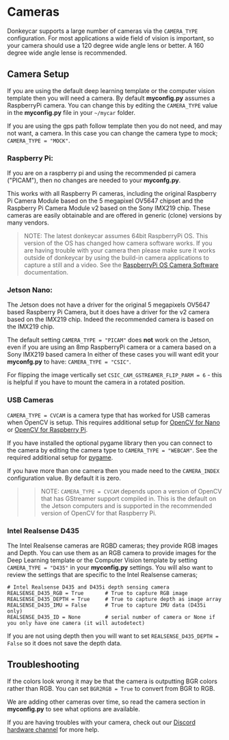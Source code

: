 # Cameras

Donkeycar supports a large number of cameras via the `CAMERA_TYPE` configuration.  For most applications a wide field of vision is important, so your camera should use a 120 degree wide angle lens or better.  A 160 degree wide angle lense is recommended.

## Camera Setup

If you are using the default deep learning template or the computer vision template then you will need a camera.  By default __myconfig.py__ assumes a RaspberryPi camera.  You can change this by editing the `CAMERA_TYPE` value in the __myconfig.py__ file in your `~/mycar` folder.  

If you are using the gps path follow template then you do not need, and may not want, a camera.  In this case you can change the camera type to mock; `CAMERA_TYPE = "MOCK"`.

### Raspberry Pi:

If you are on a raspberry pi and using the recommended pi camera ("PICAM"), then no changes are needed to your __myconfg.py__.

This works with all Raspberry Pi cameras, including the original Raspberry Pi Camera Module based on the 5 megapixel OV5647 chipset and the Raspberry Pi Camera Module v2 based on the Sony IMX219 chip.  These cameras are easily obtainable and are offered in generic (clone) versions by many vendors.

> NOTE: The latest donkeycar assumes 64bit RaspberryPi OS.  This version of the OS has changed how camera software works. If you are having trouble with your camera then please make sure it works outside of donkeycar by using the build-in camera applications to capture a still and a video.  See the [RaspberryPi OS Camera Software](https://www.raspberrypi.com/documentation/computers/camera_software.html#introducing-the-raspberry-pi-cameras) documentation.

### Jetson Nano:

The Jetson does not have a driver for the original 5 megapixels OV5647 based Raspberry Pi Camera, but it does have a driver for the v2 camera based on the IMX219 chip.  Indeed the recommended camera is based on the IMX219 chip.

The default setting `CAMERA_TYPE = "PICAM"` does **not** work on the Jetson, even if you are using an 8mp RaspberryPi camera or a camera based on a Sony IMX219 based camera  In either of these cases you will want edit your __myconfg.py__ to have: `CAMERA_TYPE = "CSIC"`.

For flipping the image vertically set `CSIC_CAM_GSTREAMER_FLIP_PARM = 6` - this is helpful if you have to mount the camera in a rotated position.

### USB Cameras

`CAMERA_TYPE = CVCAM` is a camera type that has worked for USB cameras when OpenCV is setup. This requires additional setup for [OpenCV for Nano](/guide/robot_sbc/setup_jetson_nano/#step-4-install-opencv) or [OpenCV for Raspberry Pi](https://www.learnopencv.com/install-opencv-4-on-raspberry-pi/).  

If you have installed the optional pygame library then you can connect to the camera by editing the camera type to `CAMERA_TYPE = "WEBCAM"`.  See the required additional setup for [pygame](https://www.pygame.org/wiki/GettingStarted).

If you have more than one camera then you made need to the `CAMERA_INDEX` configuration value.  By default it is zero.

>> NOTE: `CAMERA_TYPE = CVCAM` depends upon a version of OpenCV that has GStreamer support compiled in.  This is the default on the Jetson computers and is supported in the recommended version of OpenCV for that Raspberry Pi.

### Intel Realsense D435

The Intel Realsense cameras are RGBD cameras; they provide RGB images and Depth.  You can use them as an RGB camera to provide images for the Deep Learning template or the Computer Vision template by setting `CAMERA_TYPE = "D435"` in your __myconfig.py__ settings.  You will also want to review the settings that are specific to the Intel Realsense cameras;

```
# Intel Realsense D435 and D435i depth sensing camera
REALSENSE_D435_RGB = True       # True to capture RGB image
REALSENSE_D435_DEPTH = True     # True to capture depth as image array
REALSENSE_D435_IMU = False      # True to capture IMU data (D435i only)
REALSENSE_D435_ID = None        # serial number of camera or None if you only have one camera (it will autodetect)
```

If you are not using depth then you will want to set `REALSENSE_D435_DEPTH = False` so it does not save the depth data.

## Troubleshooting

If the colors look wrong it may be that the camera is outputting BGR colors rather than RGB.  You can set `BGR2RGB = True` to convert from BGR to RGB.

We are adding other cameras over time, so read the camera section in __myconfig.py__ to see what options are available.

If you are having troubles with your camera, check out our [Discord hardware channel](https://discord.gg/zcyzK69S) for more help.
